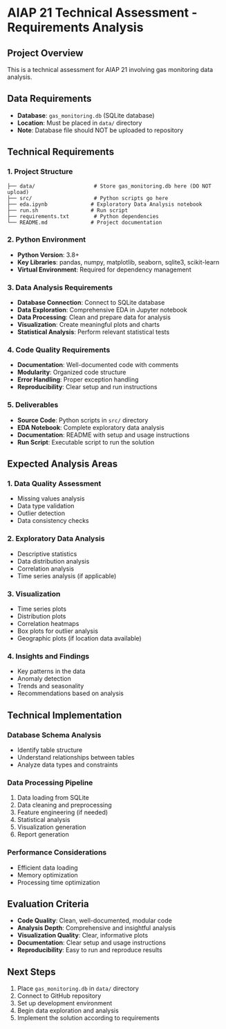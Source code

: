 # AIAP 21 Technical Assessment - Requirements Analysis

## Project Overview
This is a technical assessment for AIAP 21 involving gas monitoring data analysis.

## Data Requirements
- **Database**: `gas_monitoring.db` (SQLite database)
- **Location**: Must be placed in `data/` directory
- **Note**: Database file should NOT be uploaded to repository

## Technical Requirements

### 1. Project Structure
```
├── data/                   # Store gas_monitoring.db here (DO NOT upload)
├── src/                    # Python scripts go here
├── eda.ipynb              # Exploratory Data Analysis notebook
├── run.sh                 # Run script
├── requirements.txt        # Python dependencies
└── README.md              # Project documentation
```

### 2. Python Environment
- **Python Version**: 3.8+
- **Key Libraries**: pandas, numpy, matplotlib, seaborn, sqlite3, scikit-learn
- **Virtual Environment**: Required for dependency management

### 3. Data Analysis Requirements
- **Database Connection**: Connect to SQLite database
- **Data Exploration**: Comprehensive EDA in Jupyter notebook
- **Data Processing**: Clean and prepare data for analysis
- **Visualization**: Create meaningful plots and charts
- **Statistical Analysis**: Perform relevant statistical tests

### 4. Code Quality Requirements
- **Documentation**: Well-documented code with comments
- **Modularity**: Organized code structure
- **Error Handling**: Proper exception handling
- **Reproducibility**: Clear setup and run instructions

### 5. Deliverables
- **Source Code**: Python scripts in `src/` directory
- **EDA Notebook**: Complete exploratory data analysis
- **Documentation**: README with setup and usage instructions
- **Run Script**: Executable script to run the solution

## Expected Analysis Areas

### 1. Data Quality Assessment
- Missing values analysis
- Data type validation
- Outlier detection
- Data consistency checks

### 2. Exploratory Data Analysis
- Descriptive statistics
- Data distribution analysis
- Correlation analysis
- Time series analysis (if applicable)

### 3. Visualization
- Time series plots
- Distribution plots
- Correlation heatmaps
- Box plots for outlier analysis
- Geographic plots (if location data available)

### 4. Insights and Findings
- Key patterns in the data
- Anomaly detection
- Trends and seasonality
- Recommendations based on analysis

## Technical Implementation

### Database Schema Analysis
- Identify table structure
- Understand relationships between tables
- Analyze data types and constraints

### Data Processing Pipeline
1. Data loading from SQLite
2. Data cleaning and preprocessing
3. Feature engineering (if needed)
4. Statistical analysis
5. Visualization generation
6. Report generation

### Performance Considerations
- Efficient data loading
- Memory optimization
- Processing time optimization

## Evaluation Criteria
- **Code Quality**: Clean, well-documented, modular code
- **Analysis Depth**: Comprehensive and insightful analysis
- **Visualization Quality**: Clear, informative plots
- **Documentation**: Clear setup and usage instructions
- **Reproducibility**: Easy to run and reproduce results

## Next Steps
1. Place `gas_monitoring.db` in `data/` directory
2. Connect to GitHub repository
3. Set up development environment
4. Begin data exploration and analysis
5. Implement the solution according to requirements
